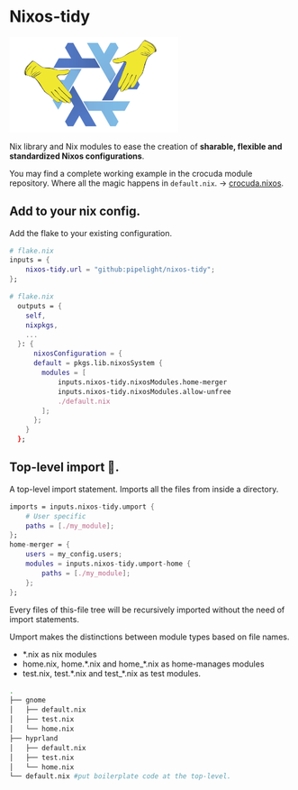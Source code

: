 # Nixos-tidy

<img src="./public/images/nixos-tidy.png" width="300px"/>

Nix library and Nix modules
to ease the creation of
**sharable, flexible and standardized Nixos configurations**.

You may find a complete working example in the crocuda module repository.
Where all the magic happens in `default.nix`.
-> [crocuda.nixos](https://github.com/pipelight/crocuda.nixos).

## Add to your nix config.

Add the flake to your existing configuration.

```nix
# flake.nix
inputs = {
    nixos-tidy.url = "github:pipelight/nixos-tidy";
};
```

```nix
# flake.nix
  outputs = {
    self,
    nixpkgs,
    ...
  }: {
      nixosConfiguration = {
      default = pkgs.lib.nixosSystem {
        modules = [
            inputs.nixos-tidy.nixosModules.home-merger
            inputs.nixos-tidy.nixosModules.allow-unfree
            ./default.nix
        ];
      };
    }
  };
```

## Top-level import 🤌.

A top-level import statement.
Imports all the files from inside a directory.

```nix
imports = inputs.nixos-tidy.umport {
    # User specific
    paths = [./my_module];
};
home-merger = {
    users = my_config.users;
    modules = inputs.nixos-tidy.umport-home {
        paths = [./my_module];
    };
};
```

Every files of this-file tree will be recursively imported
without the need of import statements.

Umport makes the distinctions between module types based on
file names.

- \*.nix as nix modules
- home.nix, home.\*.nix and home\_\*.nix as home-manages modules
- test.nix, test.\*.nix and test\_\*.nix as test modules.

```sh
.
├── gnome
│   ├── default.nix
│   ├── test.nix
│   └── home.nix
├── hyprland
│   ├── default.nix
│   ├── test.nix
│   └── home.nix
└── default.nix #put boilerplate code at the top-level.
```
